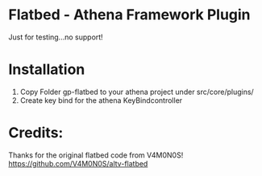# Flatbed - Athena Framework Plugin

Just for testing...no support!

# Installation

1. Copy Folder gp-flatbed to your athena project under src/core/plugins/
2. Create key bind for the athena KeyBindcontroller

# Credits:

Thanks for the original flatbed code from V4M0N0S!
https://github.com/V4M0N0S/altv-flatbed
